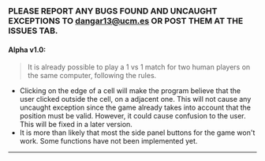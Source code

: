 ### PLEASE REPORT ANY BUGS FOUND AND UNCAUGHT EXCEPTIONS TO dangar13@ucm.es OR POST THEM AT THE ISSUES TAB.

#### Alpha v1.0:
> It is already possible to play a 1 vs 1 match for two human players on the same computer, following the rules.

- Clicking on the edge of a cell will make the program believe that the user clicked outside the cell, on a adjacent one. This will not cause any uncaught exception since the game already takes into account that the position must be valid. However, it could cause confusion to the user. This will be fixed in a later version.
- It is more than likely that most the side panel buttons for the game won't work. Some functions have not been implemented yet.

-----------------------------------------------------------------------------

